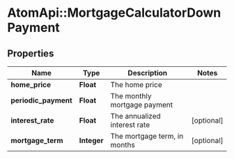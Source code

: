 # AtomApi::MortgageCalculatorDownPayment

## Properties
Name | Type | Description | Notes
------------ | ------------- | ------------- | -------------
**home_price** | **Float** | The home price | 
**periodic_payment** | **Float** | The monthly mortgage payment | 
**interest_rate** | **Float** | The annualized interest rate | [optional] 
**mortgage_term** | **Integer** | The mortgage term, in months | [optional] 


